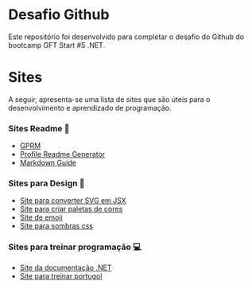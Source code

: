 # Desafio Github
Este repositório foi desenvolvido para completar o desafio do Github do bootcamp GFT Start #5 .NET.

# Sites 
A seguir, apresenta-se uma lista de sites que são úteis para o desenvolvimento e aprendizado de programação.

### Sites Readme 📃
- [GPRM](https://profile-readme-generator.com/)
- [Profile Readme Generator](https://gprm.itsvg.in/)
- [Markdown Guide](https://www.markdownguide.org/cheat-sheet/)

### Sites para Design 🎨
- [Site para converter SVG em JSX](https://svg2jsx.com/)
- [Site para criar paletas de cores](https://coolors.co/)
- [Site de emoji](https://emojipedia.org/)
- [Site para sombras css](https://getcssscan.com/css-box-shadow-examples)

### Sites para treinar programação 💻
- [Site da documentação .NET](https://docs.microsoft.com/pt-br/dotnet/)
- [Site para treinar portugol](https://portugol-webstudio.cubos.io/ide)
